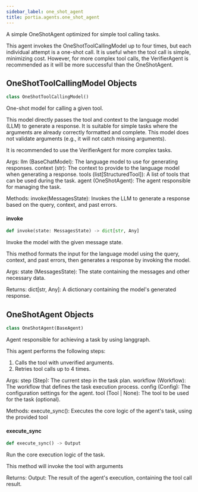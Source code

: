 ```yaml
---
sidebar_label: one_shot_agent
title: portia.agents.one_shot_agent
---
```


A simple OneShotAgent optimized for simple tool calling tasks.

This agent invokes the OneShotToolCallingModel up to four times, but each individual
attempt is a one-shot call. It is useful when the tool call is simple, minimizing cost.
However, for more complex tool calls, the VerifierAgent is recommended as it will
be more successful than the OneShotAgent.

## OneShotToolCallingModel Objects

```python
class OneShotToolCallingModel()
```

One-shot model for calling a given tool.

This model directly passes the tool and context to the language model (LLM)
to generate a response. It is suitable for simple tasks where the arguments
are already correctly formatted and complete. This model does not validate
arguments (e.g., it will not catch missing arguments).

It is recommended to use the VerifierAgent for more complex tasks.

Args:
    llm (BaseChatModel): The language model to use for generating responses.
    context (str): The context to provide to the language model when generating a response.
    tools (list[StructuredTool]): A list of tools that can be used during the task.
    agent (OneShotAgent): The agent responsible for managing the task.

Methods:
    invoke(MessagesState): Invokes the LLM to generate a response based on the query, context,
                           and past errors.

#### invoke

```python
def invoke(state: MessagesState) -> dict[str, Any]
```

Invoke the model with the given message state.

This method formats the input for the language model using the query, context,
and past errors, then generates a response by invoking the model.

Args:
    state (MessagesState): The state containing the messages and other necessary data.

Returns:
    dict[str, Any]: A dictionary containing the model&#x27;s generated response.

## OneShotAgent Objects

```python
class OneShotAgent(BaseAgent)
```

Agent responsible for achieving a task by using langgraph.

This agent performs the following steps:
1. Calls the tool with unverified arguments.
2. Retries tool calls up to 4 times.

Args:
    step (Step): The current step in the task plan.
    workflow (Workflow): The workflow that defines the task execution process.
    config (Config): The configuration settings for the agent.
    tool (Tool | None): The tool to be used for the task (optional).

Methods:
    execute_sync(): Executes the core logic of the agent&#x27;s task, using the provided tool

#### execute\_sync

```python
def execute_sync() -> Output
```

Run the core execution logic of the task.

This method will invoke the tool with arguments

Returns:
    Output: The result of the agent&#x27;s execution, containing the tool call result.

